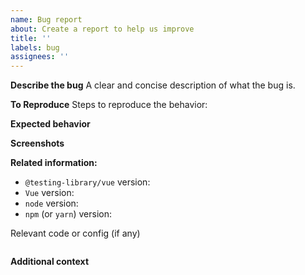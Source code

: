 ```yaml
---
name: Bug report
about: Create a report to help us improve
title: ''
labels: bug
assignees: ''
---
```


<!-- Thanks for your interest in the project. We appreciate bugs filed and PRs submitted! -->

<!--
- For questions related to using the library, please join the Discord server (https://testing-library.com/discord) instead of filing an issue on GitHub.

- Please fill out this template with all the relevant information so we can
  understand what's going on and fix the issue.

- If you're issue is regarding one of the query APIs (`getByText`,
  `getByLabelText`, etc), then please file it on the `@testing-library/dom`
  repository instead. Thanks :)
--->

**Describe the bug** A clear and concise description of what the bug is.

**To Reproduce** Steps to reproduce the behavior:

<!-- Please try to provide a working demo using Codesandbox, a GitHub repo or similar! -->

**Expected behavior**

<!-- A clear and concise description of what you expected to happen. -->

**Screenshots**

<!-- If applicable, add screenshots to help explain your problem. -->

**Related information:**

- `@testing-library/vue` version:
- `Vue` version:
- `node` version:
- `npm` (or `yarn`) version:

Relevant code or config (if any)

```javascript

```

**Additional context**

<!-- Add any other context about the problem here. -->
